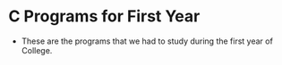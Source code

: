 # C Programs for First Year
- These are the programs that we had to study during the first year of College.
